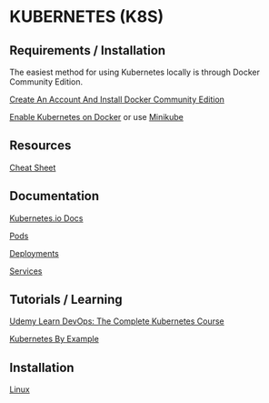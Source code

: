 # KUBERNETES (K8S)

## Requirements / Installation

The easiest method for using Kubernetes locally is through Docker Community
Edition.

[Create An Account And Install Docker Community Edition](https://store.docker.com/editions/community/docker-ce-desktop-mac)

[Enable Kubernetes on Docker](https://docs.docker.com/docker-for-mac/#kubernetes)
or use [Minikube](https://github.com/kubernetes/minikube)

## Resources

[Cheat Sheet](https://kubernetes.io/docs/reference/kubectl/cheatsheet/)

## Documentation

[Kubernetes.io Docs](https://kubernetes.io/docs/home/?path=users&persona=app-developer&level=foundational)

[Pods](https://kubernetes.io/docs/concepts/workloads/pods/pod-overview/)

[Deployments](https://kubernetes.io/docs/concepts/workloads/controllers/deployment/)

[Services](https://kubernetes.io/docs/concepts/services-networking/service)

## Tutorials / Learning

[Udemy Learn DevOps: The Complete Kubernetes Course](https://www.udemy.com/learn-devops-the-complete-kubernetes-course/learn/v4/overview)

[Kubernetes By Example](http://kubernetesbyexample.com/)

## Installation

[Linux](https://kubernetes.io/docs/tasks/tools/install-kubectl/#install-kubectl-on-linux)
